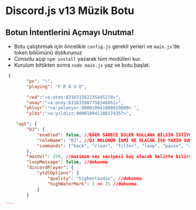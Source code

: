 # Discord.js v13 Müzik Botu 

## Botun İntentlerini Açmayı Unutma!

* Botu çalıştırmak için öncelikle `config.js` gerekli yerleri ve `main.js`'de token bölümünü doldurunuz
* Consolu açıp ```npm install``` yazarak tüm modülleri kur.
* Kurulum bittikten sonra ```node main.js``` yaz ve botu başlat.

``````json
 {
        "px": "!",
        "playing": "F R A U D",

        "red":"<a:ates:831631562235445278>",
        "onay":"<a:onay:831631087750348861>",
       "yklnyr":"<a:yklenyor:900010941800910889> ",
        "yldz":"<a:yildizz:900010941180174357>",

    "opt": {
        "DJ": {
            "enabled": false, //EĞER SADECE DJLER KULLANA BİLSİN İSTİYOR İSENİZ false yazanı true yapın.
            "roleName": "DJ", //DJ ROLÜNÜN İSMİ NE OLACAK İSE YAZIN SUNUCUNUZDA O ROLDEKİLER KULLANA BİLİR
            "commands": ["back", "clear", "filter", "loop", "pause", "resume", "skip", "stop", "volume"] //DOKUNMA
        },
        "maxVol": 250, //maximum ses seviyesi kaç olacak belirte bilirsiniz.
        "loopMessage": false, //dokunma
        "discordPlayer": {
            "ytdlOptions": {
                "quality": "highestaudio", //dokunma
                "highWaterMark": 1 << 25 //dokunma
            }
        }

```
